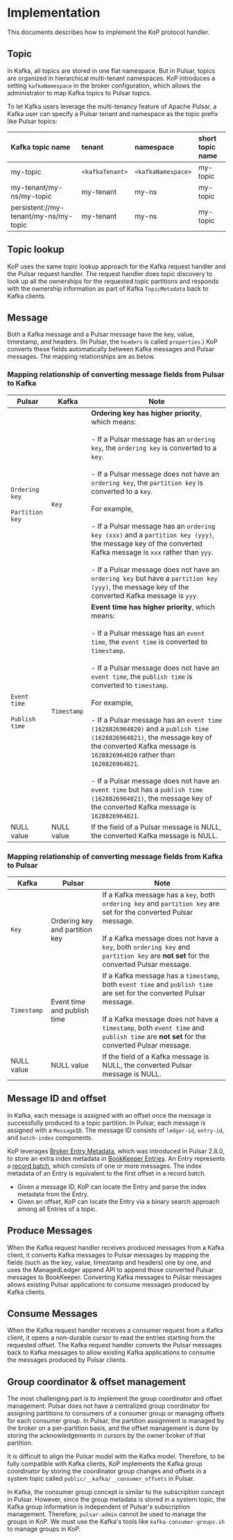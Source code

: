 # Implementation

This documents describes how to implement the KoP protocol handler.

## Topic

In Kafka, all topics are stored in one flat namespace. But in Pulsar, topics are organized in hierarchical multi-tenant namespaces. KoP introduces a setting `kafkaNamespace` in the broker configuration, which allows the administrator to map Kafka topics to Pulsar topics.

To let Kafka users leverage the multi-tenancy feature of Apache Pulsar, a Kafka user can specify a Pulsar tenant and namespace as the topic prefix like Pulsar topics:

| Kafka topic name | tenant | namespace | short topic name |
| :--------------- | :----- | :-------- | :--------------- |
| my-topic | `<kafkaTenant>` | `<kafkaNamespace>` | my-topic |
| my-tenant/my-ns/my-topic | my-tenant | my-ns | my-topic |
| persistent://my-tenant/my-ns/my-topic | my-tenant | my-ns | my-topic |

## Topic lookup

KoP uses the same topic lookup approach for the Kafka request handler and the Pulsar request handler. The request handler does topic discovery to look up all the ownerships for the requested topic partitions and responds with the ownership information as part of Kafka `TopicMetadata` back to Kafka clients.

## Message

Both a Kafka message and a Pulsar message have the key, value, timestamp, and
headers. (In Pulsar, the `headers` is called `properties`.) KoP converts these
fields automatically between Kafka messages and Pulsar messages. The mapping relationships are as below.

### Mapping relationship of converting message fields **from Pulsar to Kafka**

Pulsar | Kafka | Note
|---|---|---
`Ordering key` <br><br> `Partition key`  | `Key` | **Ordering key has higher priority**, which means:<br><br> - If a Pulsar message has an `ordering key`, the `ordering key` is converted to a `key`.<br><br> - If a Pulsar message does not have an `ordering key`, the `partition key` is converted to a `key`. <br><br> For example, <br><br> - If a Pulsar message has an `ordering key (xxx)` and a `partition key (yyy)`, the message key of the converted Kafka message is `xxx` rather than `yyy`.<br><br> - If a Pulsar message does not have an `ordering key` but have a `partition key (yyy)`, the message key of the converted Kafka message is `yyy`.
`Event time` <br><br> `Publish time` | `Timestamp` |  **Event time has higher priority**, which means: <br><br>- If a Pulsar message has an `event time`, the `event time` is converted to `timestamp`.<br><br>- If a Pulsar message does not have an `event time`, the `publish time` is converted to `timestamp`. <br><br>For example, <br><br> - If a Pulsar message has an `event time (1628826964820)` and a `publish time (1628826964821)`, the message key of the converted Kafka message is `1628826964820` rather than `1628826964821`.<br><br> - If a Pulsar message does not have an `event time` but has a `publish time (1628826964821)`, the message key of the converted Kafka message is `1628826964821`.
NULL value| NULL value |If the field of a Pulsar message is NULL, the converted Kafka message is NULL.

### Mapping relationship of converting message fields **from Kafka to Pulsar**

Kafka|Pulsar|Note
|---|---|---
`Key`|Ordering key and partition key |If a Kafka message has a `key`, both  `ordering key` and `partition key` are set for the converted Pulsar message.<br><br> If a Kafka message does not have a `key`, both `ordering key` and `partition key` are **not set** for the converted Pulsar message.
`Timestamp`|Event time and publish time |If a Kafka message has a `timestamp`, both  `event time` and `publish time` are set for the converted Pulsar message.<br><br> If a Kafka message does not have a `timestamp`, both `event time` and `publish time` are **not set** for the converted Pulsar message.
NULL value|NULL value| If the field of a Kafka message is NULL, the converted Pulsar message is NULL.

## Message ID and offset

In Kafka, each message is assigned with an offset once the message is successfully produced to a topic partition. In Pulsar, each message is assigned with a `MessageID`. The message ID consists of `ledger-id`, `entry-id`, and `batch-index` components.

KoP leverages [Broker Entry Metadata](https://github.com/apache/pulsar/wiki/PIP-70%3A-Introduce-lightweight-broker-entry-metadata), which was introduced in Pulsar 2.8.0, to store an extra index metadata in [BookKeeper Entries](https://bookkeeper.apache.org/docs/getting-started/concepts#entries). An Entry represents a [record batch](https://kafka.apache.org/documentation/#recordbatch), which consists of one or more messages. The index metadata of an Entry is equivalent to the first offset in a record batch.

- Given a message ID, KoP can locate the Entry and parse the index metadata from the Entry.
- Given an offset, KoP can locate the Entry via a binary search approach among all Entries of a topic.

## Produce Messages

When the Kafka request handler receives produced messages from a Kafka client, it converts Kafka messages to Pulsar messages by mapping the fields (such as the key, value, timestamp and headers) one by one, and uses the ManagedLedger append API to append those converted Pulsar messages to BookKeeper. Converting Kafka messages to Pulsar messages allows existing Pulsar applications to consume messages produced by Kafka clients.

## Consume Messages

When the Kafka request handler receives a consumer request from a Kafka client, it opens a non-durable cursor to read the entries starting from the requested offset. The Kafka request handler converts the Pulsar messages back to Kafka messages to allow existing Kafka applications to consume the messages produced by Pulsar clients.

## Group coordinator & offset management

The most challenging part is to implement the group coordinator and offset management. Pulsar does not have a centralized group coordinator for assigning partitions to consumers of a consumer group or managing offsets for each consumer group. In Pulsar, the partition assignment is managed by the broker on a per-partition basis, and the offset management is done by storing the acknowledgements in cursors by the owner broker of that partition.

It is difficult to align the Pulsar model with the Kafka model. Therefore, to be fully compatible with Kafka clients, KoP implements the Kafka group coordinator by storing the coordinator group changes and offsets in a system topic called `public/__kafka/__consumer_offsets` in Pulsar. 

In Kafka, the consumer group concept is similar to the subscription concept in Pulsar. However, since the group metadata is stored in a system topic, the Kafka group information is independent of Pulsar's subscription management. Therefore, `pulsar-admin` cannot be used to manage the groups in KoP. We must use the Kafka's tools like `kafka-consumer-groups.sh` to manage groups in KoP.
